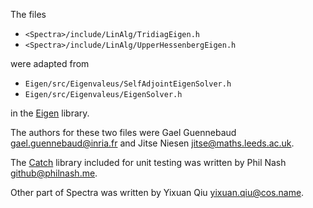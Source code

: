 The files

- `<Spectra>/include/LinAlg/TridiagEigen.h`
- `<Spectra>/include/LinAlg/UpperHessenbergEigen.h`

were adapted from

- `Eigen/src/Eigenvaleus/SelfAdjointEigenSolver.h`
- `Eigen/src/Eigenvaleus/EigenSolver.h`

in the [Eigen](http://eigen.tuxfamily.org/) library.

The authors for these two files were Gael Guennebaud <gael.guennebaud@inria.fr>
and Jitse Niesen <jitse@maths.leeds.ac.uk>.

The [Catch](https://github.com/philsquared/Catch) library included for unit testing
was written by Phil Nash <github@philnash.me>.

Other part of Spectra was written by Yixuan Qiu <yixuan.qiu@cos.name>.
